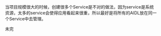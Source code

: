 当项目规模很大的时候，创建很多个Service是不对的做法，因为service是系统资源，太多的service会使得应用看起来很重，所以最好是将所有的AIDL放在同一个Service中去管理。

未完